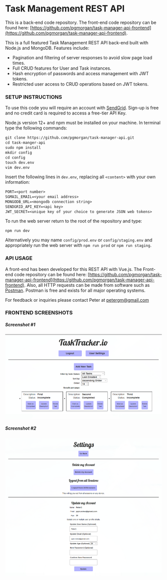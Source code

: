 # Task Management REST API
This is a back-end code repository.  The front-end code repository can be found here: [https://github.com/pgmorgan/task-manager-api-frontend](https://github.com/pgmorgan/task-manager-api-frontend).

This is a full featured Task Management REST API back-end built with Node.js and MongoDB.  Features include:

- Pagination and filtering of server responses to avoid slow page load times.
- Full CRUD features for User and Task instances.
- Hash encryption of passwords and access management with JWT tokens.  
- Restricted user access to CRUD operations based on JWT tokens.

### SETUP INSTRUCTIONS

To use this code you will require an account with [SendGrid](https://signup.sendgrid.com/).  Sign-up is free and no credit card is required to access a free-tier API Key.

Node.js version 12+ and npm must be installed on your machine.  In terminal type the following commands:
```
git clone https://github.com/pgmorgan/task-manager-api.git
cd task-manger-api
sudo npm install
mkdir config
cd config
touch dev.env
vim dev.env
```

Insert the following lines in `dev.env`, replacing all `<content>` with your own information:

```
PORT=<port number>
SGMAIL_EMAIL=<your email address>
MONGODB_URL=<mongodb connection string>
SENDGRID_API_KEY=<api key>
JWT_SECRET=<unique key of your choice to generate JSON web tokens>
```

To run the web server return to the root of the repository and type:
```
npm run dev
```
Alternatively you may name `config/prod.env` or `config/staging.env` and appropriately run the web server with `npm run prod` or `npm run staging`.

### API USAGE

A front-end has been developed for this REST API with Vue.js.  The Front-end code repository can be found here: [https://github.com/pgmorgan/task-manager-api-frontend](https://github.com/pgmorgan/task-manager-api-frontend).  Also, all HTTP requests can be made from software such as [Postman](www.getpostman.com).  Postman is free and exists for all major operating systems.

For feedback or inquiries please contact Peter at petergm@gmail.com

### FRONTEND SCREENSHOTS

##### Screenshot #1

![Screenshot of Task Tracker](img/Screenshot-TaskTracker-App.png?raw=true "Screenshot of TaskTracker App")

##### Screenshot #2
	
![Screenshot of Task Tracker](img/Screenshot-TaskTracker-App-2.png?raw=true "Screenshot of TaskTracker App")
